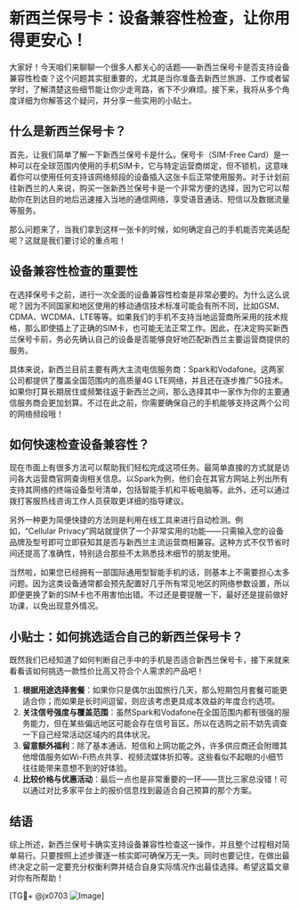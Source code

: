 # 新西兰保号卡：设备兼容性检查，让你用得更安心！

大家好！今天咱们来聊聊一个很多人都关心的话题——新西兰保号卡是否支持设备兼容性检查？这个问题其实挺重要的，尤其是当你准备去新西兰旅游、工作或者留学时，了解清楚这些细节能让你少走弯路，省下不少麻烦。接下来，我将从多个角度详细为你解答这个疑问，并分享一些实用的小贴士。

## 什么是新西兰保号卡？

首先，让我们简单了解一下新西兰保号卡是什么。保号卡（SIM-Free Card）是一种可以在全球范围内使用的手机SIM卡，它与特定运营商绑定，但不锁机，这意味着你可以使用任何支持该网络频段的设备插入这张卡后正常使用服务。对于计划前往新西兰的人来说，购买一张新西兰保号卡是一个非常方便的选择，因为它可以帮助你在到达目的地后迅速接入当地的通信网络，享受语音通话、短信以及数据流量等服务。

那么问题来了，当我们拿到这样一张卡的时候，如何确定自己的手机能否完美适配呢？这就是我们要讨论的重点啦！

## 设备兼容性检查的重要性

在选择保号卡之前，进行一次全面的设备兼容性检查是非常必要的。为什么这么说呢？因为不同国家和地区使用的移动通信技术标准可能会有所不同，比如GSM、CDMA、WCDMA、LTE等等。如果我们的手机不支持当地运营商所采用的技术规格，那么即使插上了正确的SIM卡，也可能无法正常工作。因此，在决定购买新西兰保号卡前，务必先确认自己的设备是否能够良好地匹配新西兰主要运营商提供的服务。

具体来说，新西兰目前主要有两大主流电信服务商：Spark和Vodafone。这两家公司都提供了覆盖全国范围内的高质量4G LTE网络，并且还在逐步推广5G技术。如果你打算长期居住或频繁往返于新西兰之间，那么选择其中一家作为你的主要通信服务商会更加划算。不过在此之前，你需要确保自己的手机能够支持这两个公司的网络频段哦！

## 如何快速检查设备兼容性？

现在市面上有很多方法可以帮助我们轻松完成这项任务。最简单直接的方式就是访问各大运营商官网查询相关信息。以Spark为例，他们会在其官方网站上列出所有支持其网络的终端设备型号清单，包括智能手机和平板电脑等。此外，还可以通过拨打客服热线咨询工作人员获取更详细的指导建议。

另外一种更为简便快捷的方法则是利用在线工具来进行自动检测。例如，“Cellular Privacy”网站就提供了一个非常实用的功能——只需输入您的设备品牌及型号即可立即获知其是否与新西兰主流运营商相兼容。这种方式不仅节省时间还提高了准确性，特别适合那些不太熟悉技术细节的朋友使用。

当然啦，如果您已经拥有一部国际通用型智能手机的话，则基本上不需要担心太多问题。因为这类设备通常都会预先配置好几乎所有常见地区的网络参数设置，所以即便更换了新的SIM卡也不用害怕出错。不过还是要提醒一下，最好还是提前做好功课，以免出现意外情况。

## 小贴士：如何挑选适合自己的新西兰保号卡？

既然我们已经知道了如何判断自己手中的手机是否适合新西兰保号卡，接下来就来看看该如何挑选一款性价比高又符合个人需求的产品吧！

1. **根据用途选择套餐**：如果你只是偶尔出国旅行几天，那么短期包月套餐可能更适合你；而如果是长时间逗留，则应该考虑更具成本效益的年度合约选项。
2. **关注信号强度与覆盖范围**：虽然Spark和Vodafone在全国范围内都有很强的服务能力，但在某些偏远地区可能会存在信号盲区。所以在选购之前不妨先调查一下自己经常活动区域内的具体状况。
3. **留意额外福利**：除了基本通话、短信和上网功能之外，许多供应商还会附赠其他增值服务如Wi-Fi热点共享、视频流媒体折扣等。这些看似不起眼的小细节往往能带来意想不到的好体验。
4. **比较价格与优惠活动**：最后一点也是非常重要的一环——货比三家总没错！可以通过对比多家平台上的报价信息找到最适合自己预算的那个方案。

## 结语

综上所述，新西兰保号卡确实支持设备兼容性检查这一操作，并且整个过程相对简单易行。只要按照上述步骤逐一核实即可确保万无一失。同时也要记住，在做出最终决定之前一定要充分权衡利弊并结合自身实际情况作出最佳选择。希望这篇文章对你有所帮助！

[TG💪+ @jx0703 ![Image](https://github.com/user-attachments/assets/dbca1d08-cadb-493c-b0ec-ad6f7a83f270)]